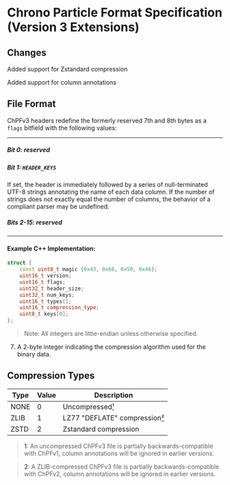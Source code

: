 # Chrono Particle Format Specification (Version 3 Extensions)

## Changes
Added support for Zstandard compression

Added support for column annotations


## File Format
ChPFv3 headers redefine the formerly reserved 7th and 8th bytes as a `flags` bitfield with the following values:

---
##### **Bit 0:** _reserved_

##### **Bit 1:** `HEADER_KEYS`
If set, the header is immediately followed by a series of null-terminated UTF-8 strings annotating the name of each data column. If the number of strings does not exactly equal the number of columns, the behavior of a compliant parser may be undefined.

##### **Bits 2-15:** _reserved_
---

#### Example C++ Implementation:
```cpp
struct {
	const uint8_t magic {0x43, 0x68, 0x50, 0x46};
	uint16_t version;
	uint16_t flags;
	uint32_t header_size;
	uint32_t num_keys;
	uint16_t types[];
	uint16_t compression_type;
	uint8_t keys[0];
};
```

> Note: All integers are little-endian unless otherwise specified.

7. A 2-byte integer indicating the compression algorithm used for the binary data.

## Compression Types
| **Type** | **Value** | **Description** |
| ---      | ---       | ---             |
| NONE     |         0 | Uncompressed[¹](#footnote-1) |
| ZLIB     |         1 | LZ77 "DEFLATE" compression[²](#footnote-2) |
| ZSTD     |         2 | Zstandard compression |


> <a id="footnote-1">1</a>: An uncompressed ChPFv3 file is partially backwards-compatible with ChPFv1, column annotations will be ignored in earlier versions.

> <a id="footnote-2">2</a>: A ZLIB-compressed ChPFv3 file is partially backwards-compatible with ChPFv2, column annotations will be ignored in earlier versions. 